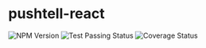 # pushtell-react

![NPM Version](http://badge.fury.io/js/pushtell-react)
![Test Passing Status](https://circleci.com/gh/pushtell/react.svg?style=shield&circle-token=:circle-token)
![Coverage Status](https://coveralls.io/github/pushtell/react?branch=master)

